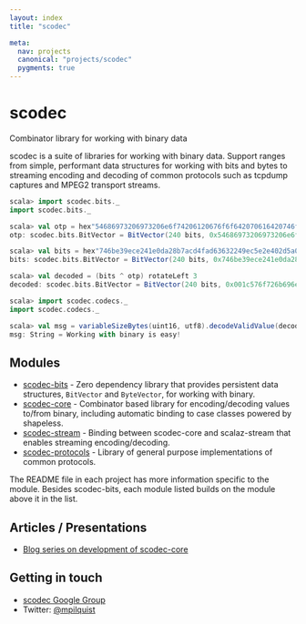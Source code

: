 ```yaml
---
layout: index
title: "scodec"

meta:
  nav: projects
  canonical: "projects/scodec"
  pygments: true
---
```


<div class="jumbotron">
  <h1>scodec</h1>
  <p class="lead">Combinator library for working with binary data</p>
</div>

scodec is a suite of libraries for working with binary data. Support ranges from simple, performant data structures for working with bits and bytes to streaming encoding and decoding of common protocols such as tcpdump captures and MPEG2 transport streams.

```scala
scala> import scodec.bits._
import scodec.bits._

scala> val otp = hex"54686973206973206e6f74206120676f6f642070616420746f2075736521".bits
otp: scodec.bits.BitVector = BitVector(240 bits, 0x54686973206973206e6f74206120676f6f642070616420746f2075736521)

scala> val bits = hex"746be39ece241e0da28b7acd4fad63632249ec5e2e402d5a0b2cd95d0a05".bits
bits: scodec.bits.BitVector = BitVector(240 bits, 0x746be39ece241e0da28b7acd4fad63632249ec5e2e402d5a0b2cd95d0a05)

scala> val decoded = (bits ^ otp) rotateLeft 3
decoded: scodec.bits.BitVector = BitVector(240 bits, 0x001c576f726b696e6720776974682062696e617279206973206561737921)

scala> import scodec.codecs._
import scodec.codecs._

scala> val msg = variableSizeBytes(uint16, utf8).decodeValidValue(decoded)
msg: String = Working with binary is easy!
````

## Modules

 - [scodec-bits](https://github.com/scodec/scodec-bits) - Zero dependency library that provides persistent data structures,
   `BitVector` and `ByteVector`, for working with binary.
 - [scodec-core](https://github.com/scodec/scodec) - Combinator based library for encoding/decoding values to/from binary,
   including automatic binding to case classes powered by shapeless.
 - [scodec-stream](https://github.com/scodec/scodec-stream) - Binding between scodec-core and scalaz-stream that enables streaming
   encoding/decoding.
 - [scodec-protocols](https://github.com/scodec/scodec-protocols) - Library of general purpose implementations of common
   protocols.

The README file in each project has more information specific to the module. Besides scodec-bits, each module listed builds on the
module above it in the list.

## Articles / Presentations

 - [Blog series on development of scodec-core](http://mpilquist.github.io/blog/categories/scodec/)

## Getting in touch

 - [scodec Google Group](https://groups.google.com/forum/#!forum/scodec)
 - Twitter: [@mpilquist](https://twitter.com/mpilquist)

